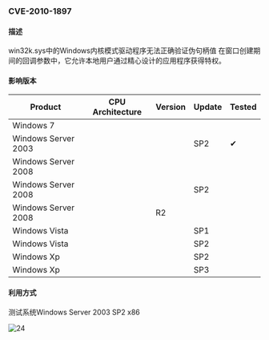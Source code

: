 ### CVE-2010-1897

#### 描述

win32k.sys中的Windows内核模式驱动程序无法正确验证伪句柄值 在窗口创建期间的回调参数中，它允许本地用户通过精心设计的应用程序获得特权。

#### 影响版本

| Product             | CPU Architecture | Version | Update | Tested             |
| ------------------- | ---------------- | ------- | ------ | ------------------ |
| Windows 7           |                  |         |        |                    |
| Windows Server 2003 |                  |         | SP2    | &#10004; |
| Windows Server 2008 |                  |         |        |                    |
| Windows Server 2008 |                  |         | SP2    |                    |
| Windows Server 2008 |                  | R2      |        |                    |
| Windows Vista       |                  |         | SP1    |                    |
| Windows Vista       |                  |         | SP2    |                    |
| Windows Xp          |                  |         | SP2    |                    |
| Windows Xp          |                  |         | SP3    |                    |

#### 利用方式

测试系统Windows Server 2003 SP2 x86

![24](https://raw.github.com/Ascotbe/Random-img/master/Kernelhub/CVE-2010-1897_win2003_x86.gif)

